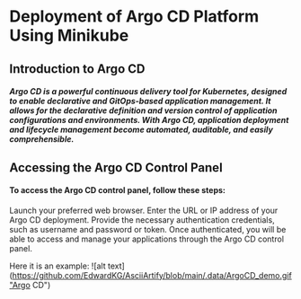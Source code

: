# Deployment of Argo CD Platform Using Minikube
## Introduction to Argo CD
##### Argo CD is a powerful continuous delivery tool for Kubernetes, designed to enable declarative and GitOps-based application management. It allows for the declarative definition and version control of application configurations and environments. With Argo CD, application deployment and lifecycle management become automated, auditable, and easily comprehensible.

## Accessing the Argo CD Control Panel
#### To access the Argo CD control panel, follow these steps:

Launch your preferred web browser.
Enter the URL or IP address of your Argo CD deployment.
Provide the necessary authentication credentials, such as username and password or token.
Once authenticated, you will be able to access and manage your applications through the Argo CD control panel.

Here it is an example:
![alt text](https://github.com/EdwardKG/AsciiArtify/blob/main/.data/ArgoCD_demo.gif"Argo CD")
